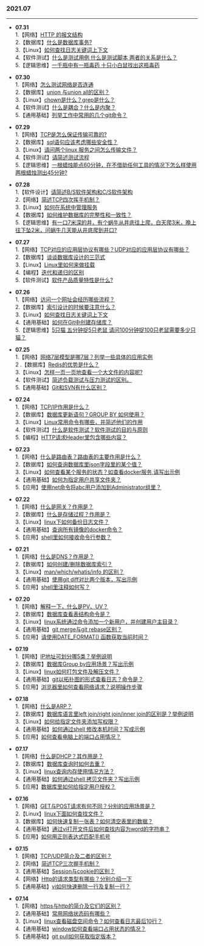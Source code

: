 ### 2021.07

---
- **07.31**   
   1.【网络】[HTTP 的报文结构](https://github.com/Scale-of-evaluation/daily-question/issues/86)  
   2.【数据库】[什么是数据库事务?](https://github.com/Scale-of-evaluation/daily-question/issues/87)  
   3.【Linux】[如何查找日志关键词上下文](https://github.com/Scale-of-evaluation/daily-question/issues/88)  
   4.【软件测试】[什么是测试用例 什么是测试脚本 两者的关系是什么？](https://github.com/Scale-of-evaluation/daily-question/issues/89)  
   5.【逻辑思维】[一千瓶中有一瓶毒药 十只小白鼠找出这瓶毒药](https://github.com/Scale-of-evaluation/daily-question/issues/90)  

- **07.30**   
   1.【网络】[怎么测试网络是否连通](https://github.com/Scale-of-evaluation/daily-question/issues/81)  
   2.【数据库】[union 与union all的区别？](https://github.com/Scale-of-evaluation/daily-question/issues/82)  
   3.【Linux】[chown是什么？grep是什么？](https://github.com/Scale-of-evaluation/daily-question/issues/83)  
   4.【软件测试】[什么是耦合？什么是内聚？](https://github.com/Scale-of-evaluation/daily-question/issues/84)  
   5.【通用基础】[列举工作中常用的几个git命令？](https://github.com/Scale-of-evaluation/daily-question/issues/85)  

- **07.29**   
   1.【网络】[TCP是怎么保证传输可靠的?](https://github.com/Scale-of-evaluation/daily-question/issues/76)  
   2.【数据库】[sql语句应该考虑哪些安全性？](https://github.com/Scale-of-evaluation/daily-question/issues/77)  
   3.【Linux】[请问两个linux 服务之间怎么传输文件？](https://github.com/Scale-of-evaluation/daily-question/issues/78)  
   4.【软件测试】[请简述测试流程](https://github.com/Scale-of-evaluation/daily-question/issues/79)  
   5.【逻辑思维】[一根蜡烛能点60分钟，在不借助任何工具的情况下怎么样使用两根蜡烛测出45分钟?](https://github.com/Scale-of-evaluation/daily-question/issues/80)  

- **07.28**   
   1.【软件设计】[请简述B/S软件架构和C/S软件架构](https://github.com/Scale-of-evaluation/daily-question/issues/71)  
   2.【网络】[简述TCP四次挥手机制？](https://github.com/Scale-of-evaluation/daily-question/issues/72)  
   3.【Linux】[如何在系统中管理服务](https://github.com/Scale-of-evaluation/daily-question/issues/73)  
   4.【数据库】[如何维护数据库的完整性和一致性？](https://github.com/Scale-of-evaluation/daily-question/issues/74)  
   5.【逻辑思维】[有一口7米深的井，有个蜗牛从井底往上爬，白天爬3米，晚上往下坠2米，问蜗牛几天能从井底爬到井口?](https://github.com/Scale-of-evaluation/daily-question/issues/75)  

- **07.27**   
   1.【网络】[TCP对应的应用层协议有哪些？UDP对应的应用层协议有哪些？](https://github.com/Scale-of-evaluation/daily-question/issues/66)  
   2.【数据库】[谈谈数据库设计的三范式](https://github.com/Scale-of-evaluation/daily-question/issues/67)  
   3.【Linux】[Linux里如何来做挂载](https://github.com/Scale-of-evaluation/daily-question/issues/68)  
   4.【编程】[迭代和递归的区别](https://github.com/Scale-of-evaluation/daily-question/issues/69)  
   5.【软件测试】[软件产品质量特性是什么?](https://github.com/Scale-of-evaluation/daily-question/issues/70)  

- **07.26**   
   1.【网络】[访问一个网址会经历哪些流程？](https://github.com/Scale-of-evaluation/daily-question/issues/61)  
   2.【数据库】[索引设计的时候要注意什么？](https://github.com/Scale-of-evaluation/daily-question/issues/62)  
   3.【Linux】[如何查找日志关键词上下文](https://github.com/Scale-of-evaluation/daily-question/issues/63)  
   4.【通用基础】[如何在Git中创建存储库？](https://github.com/Scale-of-evaluation/daily-question/issues/64)  
   5.【逻辑思维】[5只猫 五分钟捉5只老鼠 请问100分钟捉100只老鼠需要多少只猫？ ](https://github.com/Scale-of-evaluation/daily-question/issues/65)  

- **07.25**   
   1.【网络】[网络7层模型是哪7层？列举一些具体的应用实例](https://github.com/Scale-of-evaluation/daily-question/issues/56)  
   2 .【数据库】[Redis的优势是什么？](https://github.com/Scale-of-evaluation/daily-question/issues/57)  
   3.【Linux】[怎样一页一页地查看一个大文件的内容呢?](https://github.com/Scale-of-evaluation/daily-question/issues/58)  
   4.【软件测试】[简述负载测试与压力测试的区别。](https://github.com/Scale-of-evaluation/daily-question/issues/59)  
   5.【通用基础】[Git和SVN有什么区别？](https://github.com/Scale-of-evaluation/daily-question/issues/60)  

- **07.24**   
   1.【网络】[TCP/IP作用是什么？](https://github.com/Scale-of-evaluation/daily-question/issues/51)    
   2.【数据库】[数据库更新语句？GROUP BY 如何使用？](https://github.com/Scale-of-evaluation/daily-question/issues/52)  
   3.【Linux】[Linux常用命令有哪些，并简述他们的作用](https://github.com/Scale-of-evaluation/daily-question/issues/53)   
   4.【软件测试】[什么是软件测试？软件测试的目的与原则](https://github.com/Scale-of-evaluation/daily-question/issues/54)   
   5.【编程】[HTTP请求Header里包含哪些内容？](https://github.com/Scale-of-evaluation/daily-question/issues/55) 

- **07.23**   
   1.【网络】[什么是路由表？路由表的主要作用是什么？](https://github.com/Scale-of-evaluation/daily-question/issues/46)  
   2.【数据库】[如何查询数据库里json字段里的某个值？](https://github.com/Scale-of-evaluation/daily-question/issues/47)  
   3.【Linux】[如何查看某个服务的状态？如查看docker服务,请写出示例](https://github.com/Scale-of-evaluation/daily-question/issues/48)  
   4.【通用基础】[如何为指定用户共享文件夹？](https://github.com/Scale-of-evaluation/daily-question/issues/49)  
   5.【应用】[使用net命令将abc用户添加到Administrator组里？](https://github.com/Scale-of-evaluation/daily-question/issues/50)  
  
- **07.22**    
   1.【网络】[什么是网关？作用是？](https://github.com/Scale-of-evaluation/daily-question/issues/41)  
   2.【数据库】[什么是存储过程？作用是？](https://github.com/Scale-of-evaluation/daily-question/issues/42)  
   3.【Linux】[linux下如何备份日志文件？](https://github.com/Scale-of-evaluation/daily-question/issues/43)  
   4.【通用基础】[查询所有镜像的docker命令？](https://github.com/Scale-of-evaluation/daily-question/issues/44)  
   5.【应用】[shell里如何接收命令行参数？](https://github.com/Scale-of-evaluation/daily-question/issues/45)  
  
- **07.21**  
   1.【网络】[什么是DNS？作用是？](https://github.com/Scale-of-evaluation/daily-question/issues/36)  
   2.【数据库】[如何创建/删除数据库索引？](https://github.com/Scale-of-evaluation/daily-question/issues/37)  
   3.【Linux】[man/which/whatis/info 的区别？](https://github.com/Scale-of-evaluation/daily-question/issues/38)  
   4.【通用基础】[使用git diff对比两个版本，写出示例](https://github.com/Scale-of-evaluation/daily-question/issues/39)  
   5.【应用】[shell里注释如何写？](https://github.com/Scale-of-evaluation/daily-question/issues/40)  

- **07.20**   
   1.【网络】[解释一下，什么是PV、UV？](https://github.com/Scale-of-evaluation/daily-question/issues/31)  
   2.【数据库】[数据库查看表结构命令是？](https://github.com/Scale-of-evaluation/daily-question/issues/32)  
   3.【Linux】[linux系统通过命令添加一个新用户，并创建用户主目录？](https://github.com/Scale-of-evaluation/daily-question/issues/33)  
   4.【通用基础】[git merge与git rebase区别？](https://github.com/Scale-of-evaluation/daily-question/issues/34)  
   5.【应用】[请使用DATE_FORMAT() 函数获取当前时间？](https://github.com/Scale-of-evaluation/daily-question/issues/35)  

- **07.19**    
   1.【网络】[IP地址可划分哪5类？举例说明](https://github.com/Scale-of-evaluation/daily-question/issues/26)  
   2.【数据库】[数据库Group by应用场景？写出示例](https://github.com/Scale-of-evaluation/daily-question/issues/27)  
   3.【Linux】[linux如何打包文件及解压文件？](https://github.com/Scale-of-evaluation/daily-question/issues/28)  
   4.【通用基础】[git以拓扑图的形式查看日志？命令是？](https://github.com/Scale-of-evaluation/daily-question/issues/29)  
   5.【应用】[浏览器里如何查看网络请求？说明操作步骤](https://github.com/Scale-of-evaluation/daily-question/issues/30)  
   
- **07.18**   
   1.【网络】[什么是ARP？](https://github.com/Scale-of-evaluation/daily-question/issues/21)  
   2.【数据库】[数据库语言里left join/right join/inner join的区别是？举例说明](https://github.com/Scale-of-evaluation/daily-question/issues/22)  
   3.【Linux】[如何给指定文件夹添加写权限？](https://github.com/Scale-of-evaluation/daily-question/issues/23)  
   4.【通用基础】[如何通过shell 修改本机时间？写成示例](https://github.com/Scale-of-evaluation/daily-question/issues/24)    
   5.【应用】[如何查看电脑上的端口占用情况？](https://github.com/Scale-of-evaluation/daily-question/issues/25)  
   
- **07.17**   
   1.【网络】[什么是DHCP？其作用是？](https://github.com/Scale-of-evaluation/daily-question/issues/16)   
   2.【数据库】[数据库查询时如何去重？](https://github.com/Scale-of-evaluation/daily-question/issues/17)  
   3.【Linux】[linux查询内存使用情况方法？](https://github.com/Scale-of-evaluation/daily-question/issues/18)  
   4.【通用基础】[如何通过shell 拷贝文件夹？写出示例](https://github.com/Scale-of-evaluation/daily-question/issues/19)   
   5.【应用】[数据库里如何给指定用户授权？](https://github.com/Scale-of-evaluation/daily-question/issues/20)  

- **07.16**  
    1.【网络】[GET与POST请求有何不同？分别的应用场景是？](https://github.com/Scale-of-evaluation/daily-question/issues/11)   
    2.【Linux】[linux下面如何查找文件？](https://github.com/Scale-of-evaluation/daily-question/issues/12)  
    3.【数据库】[如何快速复制一张表？如何清空表里的数据？](https://github.com/Scale-of-evaluation/daily-question/issues/13)   
    4.【通用基础】[通过vi打开文件后如何查找内容为word的字符串？](https://github.com/Scale-of-evaluation/daily-question/issues/14)  
    5.【应用】[如何用正则表达式匹配手机号](https://github.com/Scale-of-evaluation/daily-question/issues/15)  

- **07.15**  
    1.【网络】[TCP/UDP简介及二者的区别？](https://github.com/Scale-of-evaluation/daily-question/issues/6)       
    2.【网络】[简述TCP三次握手机制？](https://github.com/Scale-of-evaluation/daily-question/issues/7)      
    3.【通用基础】[Session与cookie的区别？](https://github.com/Scale-of-evaluation/daily-question/issues/8)     
    4.【网络】[Http的请求类型有哪些？分别介绍一下](https://github.com/Scale-of-evaluation/daily-question/issues/9)        
    5.【通用基础】[vi如何快速删除一行及复制一行？](https://github.com/Scale-of-evaluation/daily-question/issues/10)       


- **07.14**   
	1.【网络】[https与http的简介及它们的区别？](https://github.com/Scale-of-evaluation/daily-question/issues/1)      
	2.【通用基础】[常用网络状态码有哪些？](https://github.com/Scale-of-evaluation/daily-question/issues/2)          
	3.【Linux】[linux查看磁盘空间命令？如何查看日志最后10行？](https://github.com/Scale-of-evaluation/daily-question/issues/3)     
	4.【通用基础】[window如何查看端口占用状态的情况？](https://github.com/Scale-of-evaluation/daily-question/issues/4)           
	5.【通用基础】[git pull如何获取指定版本？](https://github.com/Scale-of-evaluation/daily-question/issues/5)        



